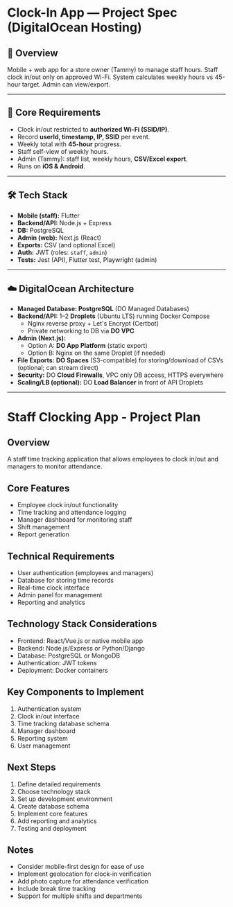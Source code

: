 # Clock-In App — Project Spec (DigitalOcean Hosting)

## 📌 Overview
Mobile + web app for a store owner (Tammy) to manage staff hours. Staff clock in/out only on approved Wi-Fi. System calculates weekly hours vs 45-hour target. Admin can view/export.

---

## 🎯 Core Requirements
- Clock in/out restricted to **authorized Wi-Fi (SSID/IP)**.
- Record **userId, timestamp, IP, SSID** per event.
- Weekly total with **45-hour** progress.
- Staff self-view of weekly hours.
- Admin (Tammy): staff list, weekly hours, **CSV/Excel export**.
- Runs on **iOS & Android**.

---

## 🛠️ Tech Stack
- **Mobile (staff):** Flutter
- **Backend/API:** Node.js + Express
- **DB:** PostgreSQL
- **Admin (web):** Next.js (React)
- **Exports:** CSV (and optional Excel)
- **Auth:** JWT (roles: `staff`, `admin`)
- **Tests:** Jest (API), Flutter test, Playwright (admin)

---

## ☁️ DigitalOcean Architecture
- **Managed Database: PostgreSQL** (DO Managed Databases)
- **Backend/API:** 1–2 **Droplets** (Ubuntu LTS) running Docker Compose  
  - Nginx reverse proxy + Let's Encrypt (Certbot)
  - Private networking to DB via **DO VPC**
- **Admin (Next.js):**
  - Option A: **DO App Platform** (static export)  
  - Option B: Nginx on the same Droplet (if needed)
- **File Exports:** **DO Spaces** (S3-compatible) for storing/download of CSVs (optional; can stream direct)
- **Security:** DO **Cloud Firewalls**, VPC only DB access, HTTPS everywhere
- **Scaling/LB (optional):** DO **Load Balancer** in front of API Droplets

---

# Staff Clocking App - Project Plan

## Overview
A staff time tracking application that allows employees to clock in/out and managers to monitor attendance.

## Core Features
- Employee clock in/out functionality
- Time tracking and attendance logging
- Manager dashboard for monitoring staff
- Shift management
- Report generation

## Technical Requirements
- User authentication (employees and managers)
- Database for storing time records
- Real-time clock interface
- Admin panel for management
- Reporting and analytics

## Technology Stack Considerations
- Frontend: React/Vue.js or native mobile app
- Backend: Node.js/Express or Python/Django
- Database: PostgreSQL or MongoDB
- Authentication: JWT tokens
- Deployment: Docker containers

## Key Components to Implement
1. Authentication system
2. Clock in/out interface
3. Time tracking database schema
4. Manager dashboard
5. Reporting system
6. User management

## Next Steps
1. Define detailed requirements
2. Choose technology stack
3. Set up development environment
4. Create database schema
5. Implement core features
6. Add reporting and analytics
7. Testing and deployment

## Notes
- Consider mobile-first design for ease of use
- Implement geolocation for clock-in verification
- Add photo capture for attendance verification
- Include break time tracking
- Support for multiple shifts and departments